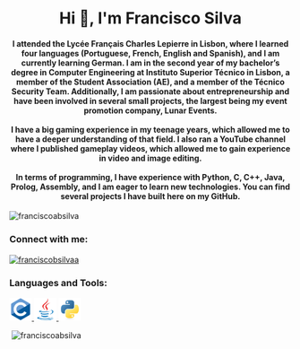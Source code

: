 <h1 align="center">Hi 👋, I'm Francisco Silva</h1>
<h4 align="center">I attended the Lycée Français Charles Lepierre in Lisbon, where I learned four languages (Portuguese, French, English and Spanish), and I am currently learning German. I am in the second year of my bachelor’s degree in Computer Engineering at Instituto Superior Técnico in Lisbon, a member of the Student Association (AE), and a member of the Técnico Security Team. Additionally, I am passionate about entrepreneurship and have been involved in several small projects, the largest being my event promotion company, Lunar Events.
<br>
<br>
I have a big gaming experience in my teenage years, which allowed me to have a deeper understanding of that field. I also ran a YouTube channel where I published gameplay videos, which allowed me to gain experience in video and image editing.
<br>
<br>
In terms of programming, I have experience with Python, C, C++, Java, Prolog, Assembly, and I am eager to learn new technologies. You can find several projects I have built here on my GitHub.</h4>

<p align="left"> <img src="https://komarev.com/ghpvc/?username=franciscoabsilva&label=Profile%20views&color=0e75b6&style=flat" alt="franciscoabsilva" /> </p>

<h3 align="left">Connect with me:</h3>
<p align="left">
<a href="https://instagram.com/franciscobsilvaa" target="blank"><img align="center" src="https://raw.githubusercontent.com/rahuldkjain/github-profile-readme-generator/master/src/images/icons/Social/instagram.svg" alt="franciscobsilvaa" height="30" width="40" /></a>
</p>

<h3 align="left">Languages and Tools:</h3>
<p align="left"> <a href="https://www.cprogramming.com/" target="_blank" rel="noreferrer"> <img src="https://raw.githubusercontent.com/devicons/devicon/master/icons/c/c-original.svg" alt="c" width="40" height="40"/> </a> <a href="https://www.java.com" target="_blank" rel="noreferrer"> <img src="https://raw.githubusercontent.com/devicons/devicon/master/icons/java/java-original.svg" alt="java" width="40" height="40"/> </a> <a href="https://www.python.org" target="_blank" rel="noreferrer"> <img src="https://raw.githubusercontent.com/devicons/devicon/master/icons/python/python-original.svg" alt="python" width="40" height="40"/> </a> </p>



<p>&nbsp;<img align="center" src="https://github-readme-stats.vercel.app/api?username=franciscoabsilva&show_icons=true&locale=en" alt="franciscoabsilva" /></p>
